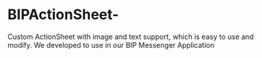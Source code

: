 # BIPActionSheet-
Custom ActionSheet with image and text support, which is easy to use and modify. We developed to use in our BIP Messenger Application
